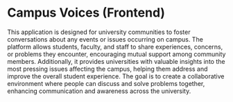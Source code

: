 # Campus Voices (Frontend)

This application is designed for university communities to foster conversations about any events or issues occurring on campus. The platform allows students, faculty, and staff to share experiences, concerns, or problems they encounter, encouraging mutual support among community members. Additionally, it provides universities with valuable insights into the most pressing issues affecting the campus, helping them address and improve the overall student experience. The goal is to create a collaborative environment where people can discuss and solve problems together, enhancing communication and awareness across the university.
